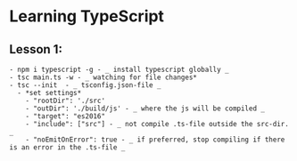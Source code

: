 # Learning TypeScript

## Lesson 1:

    - npm i typescript -g - _ install typescript globally _
    - tsc main.ts -w - _ watching for file changes*
    - tsc --init  - _ tsconfig.json-file _
      - *set settings*
        - "rootDir": './src'
        - "outDir": './build/js' - _ where the js will be compiled _
        - "target": "es2016"
        - "include": ["src"] - _ not compile .ts-file outside the src-dir. _
        - "noEmitOnError": true - _ if preferred, stop compiling if there is an error in the .ts-file _
